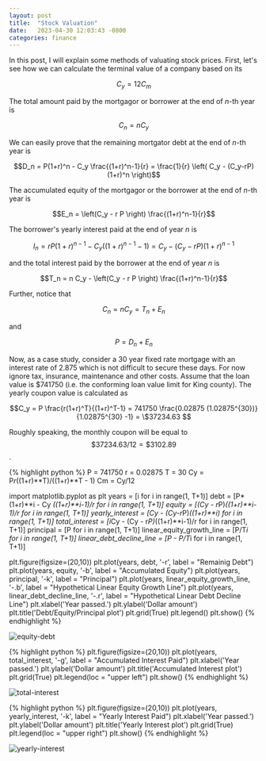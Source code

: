 ```yaml
---
layout: post
title:  "Stock Valuation"
date:   2023-04-30 12:03:43 -0800
categories: finance
---
```

In this post, I will explain some methods of valuating stock prices. First, let's see how we can calculate the terminal value of a company based on its 
 

$$C_y = 12 C_m$$
  
The total amount paid by the mortgagor or borrower at the end of $n$-th year is 

$$C_n = n C_y$$

We can easily prove that the remaining mortgator debt at the end of $n$-th year is 

$$D_n = P(1+r)^n - C_y \frac{(1+r)^n-1}{r} = \frac{1}{r} \left( C_y - (C_y-rP)(1+r)^n \right)$$

The accumulated equity of the mortgagor or the borrower at the end of $n$-th year is

$$E_n = \left(C_y - r P  \right) \frac{(1+r)^n-1}{r}$$

The borrower's yearly interest paid at the end of year $n$ is

$$I_n = r P \left(1+ r \right)^{n-1} - C_y \left((1+r)^{n-1}-1 \right) = C_y - (C_y -r P)(1+r)^{n-1}$$

and the total interest paid by the borrower at the end of year $n$ is

$$T_n = n C_y - \left(C_y - r P  \right) \frac{(1+r)^n-1}{r}$$

Further, notice that

$$C_n = n C_y = T_n + E_n $$

and 

$$P = D_n + E_n$$

Now, as a case study, consider a 30 year fixed rate mortgage with an interest rate of 2.875 which is not difficult to secure these days. For now ignore tax, insurance, maintenance and other costs. Assume that the loan value is $741750 (i.e. the conforming loan value limit for King county). The yearly coupon value is calculated as 

$$C_y = P \frac{r(1+r)^T}{(1+r)^T-1} = 741750 \frac{0.02875 (1.02875^{30})}{1.02875^{30} -1} = \$37234.63 $$

Roughly speaking, the monthly coupon will be equal to $$ \$37234.63 /12 = \$3102.89 $$.

{% highlight python %}
P = 741750
r = 0.02875
T = 30 
Cy = P*r*((1+r)**T)/((1+r)**T - 1)
Cm = Cy/12

import matplotlib.pyplot as plt
years = [i for i in range(1, T+1)]
debt  = [P*(1+r)**i - Cy *((1+r)**i-1)/r for i in range(1, T+1)]
equity = [(Cy - r*P)*((1+r)**i-1)/r for i in range(1, T+1)]
yearly_interest = [Cy - (Cy-r*P)*((1+r)**i) for i in range(1, T+1)]
total_interest = [i*Cy - (Cy - r*P)*((1+r)**i-1)/r for i in range(1, T+1)]
principal = [P for i in range(1, T+1)]
linear_equity_growth_line = [P/T*i for i in range(1, T+1)]
linear_debt_decline_line = [P - P/T*i for i in range(1, T+1)]

plt.figure(figsize=(20,10))
plt.plot(years, debt, '-r', label = "Remainig Debt")
plt.plot(years, equity, '-b', label = "Accumulated Equity")
plt.plot(years, principal, '-k', label = "Principal")
plt.plot(years, linear_equity_growth_line, '-.b', label = "Hypothetical Linear Equity Growth Line")
plt.plot(years, linear_debt_decline_line, '-.r', label = "Hypothetical Linear Debt Decline Line")
plt.xlabel('Year passed.')
plt.ylabel('Dollar amount')
plt.title('Debt/Equity/Principal plot')
plt.grid(True)
plt.legend()
plt.show()
{% endhighlight %}

![equity-debt](equity-debt.png)

{% highlight python %}
plt.figure(figsize=(20,10))
plt.plot(years, total_interest, '-g', label = "Accumulated Interest Paid")
plt.xlabel('Year passed.')
plt.ylabel('Dollar amount')
plt.title('Accumulated Interest plot')
plt.grid(True)
plt.legend(loc = "upper left")
plt.show()
{% endhighlight %}

![total-interest](total-interest.png)

{% highlight python %}
plt.figure(figsize=(20,10))
plt.plot(years, yearly_interest, '-k', label = "Yearly Interest Paid")
plt.xlabel('Year passed.')
plt.ylabel('Dollar amount')
plt.title('Yearly Interest plot')
plt.grid(True)
plt.legend(loc = "upper right")
plt.show()
{% endhighlight %}

![yearly-interest](yearly-interest.png)

